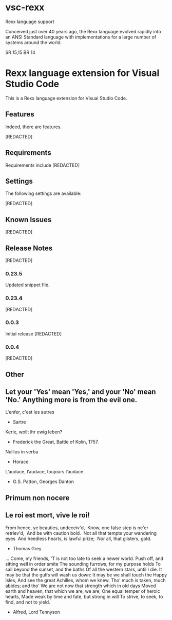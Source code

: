# vsc-rexx
Rexx language support

Conceived just over 40 years ago, the Rexx language evolved rapidly into an ANSI Standard language with implementations for a large number of systems around the world.

SR 15,15
BR 14

# Rexx language extension for Visual Studio Code

This is a Rexx language extension for Visual Studio Code.

## Features

Indeed, there are features.

[REDACTED]

## Requirements

Requirements include [REDACTED]

## Settings

The following settings are available:

[REDACTED]

## Known Issues

[REDACTED]

## Release Notes

[REDACTED]

### 0.23.5

Updated snippet file.

### 0.23.4

[REDACTED]

### 0.0.3

Initial release [REDACTED]

### 0.0.4

[REDACTED]

## Other

Let your 'Yes' mean 'Yes,' and your 'No' mean 'No.' Anything more is from the evil one.
 - 

L'enfer, c'est les autres
 - Sartre

Kerle, wollt ihr ewig leben?
 - Frederick the Great, Battle of Kolín, 1757.

Nullius in verba
 - Horace

L’audace, l’audace, toujours l’audace.
 - G.S. Patton, Georges Danton

Primum non nocere
 - 

Le roi est mort, vive le roi!
 - 

From hence, ye beauties, undeceiv'd, 
Know, one false step is ne'er retriev'd, 
And be with caution bold. 
Not all that tempts your wandering eyes 
And heedless hearts, is lawful prize; 
Nor all, that glisters, gold.
 - Thomas Grey

... Come, my friends, 
'T is not too late to seek a newer world. 
Push off, and sitting well in order smite 
The sounding furrows; for my purpose holds 
To sail beyond the sunset, and the baths 
Of all the western stars, until I die. 
It may be that the gulfs will wash us down: 
It may be we shall touch the Happy Isles, 
And see the great Achilles, whom we knew. 
Tho' much is taken, much abides; and tho' 
We are not now that strength which in old days 
Moved earth and heaven, that which we are, we are; 
One equal temper of heroic hearts, 
Made weak by time and fate, but strong in will 
To strive, to seek, to find, and not to yield.
 - Alfred, Lord Tennyson 
